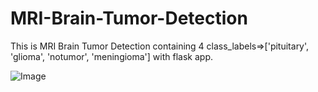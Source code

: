 # MRI-Brain-Tumor-Detection
This is MRI Brain Tumor Detection containing 4 class_labels=>['pituitary', 'glioma', 'notumor', 'meningioma'] with flask app.

![Image](https://github.com/user-attachments/assets/794434cb-0e99-427b-a1d3-883f8f088dac)






